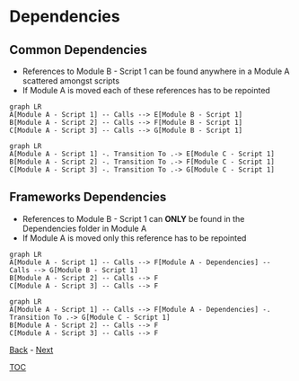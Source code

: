 # Dependencies

## Common Dependencies

- References to Module B - Script 1 can be found anywhere in a Module A scattered amongst scripts
- If Module A is moved each of these references has to be repointed

```mermaid
graph LR
A[Module A - Script 1] -- Calls --> E[Module B - Script 1] 
B[Module A - Script 2] -- Calls --> F[Module B - Script 1]
C[Module A - Script 3] -- Calls --> G[Module B - Script 1]
```

```mermaid
graph LR
A[Module A - Script 1] -. Transition To .-> E[Module C - Script 1] 
B[Module A - Script 2] -. Transition To .-> F[Module C - Script 1]
C[Module A - Script 3] -. Transition To .-> G[Module C - Script 1]
```

## Frameworks Dependencies

- References to Module B - Script 1 can **ONLY** be found in the Dependencies folder in Module A
- If Module A is moved only this reference has to be repointed

```mermaid
graph LR
A[Module A - Script 1] -- Calls --> F[Module A - Dependencies] -- Calls --> G[Module B - Script 1]
B[Module A - Script 2] -- Calls --> F
C[Module A - Script 3] -- Calls --> F
```

```mermaid
graph LR
A[Module A - Script 1] -- Calls --> F[Module A - Dependencies] -. Transition To .-> G[Module C - Script 1]
B[Module A - Script 2] -- Calls --> F
C[Module A - Script 3] -- Calls --> F
```

[Back](Introduction.md) - [Next](Script_Functions_And_Types.md)

[TOC](TOC.md)

